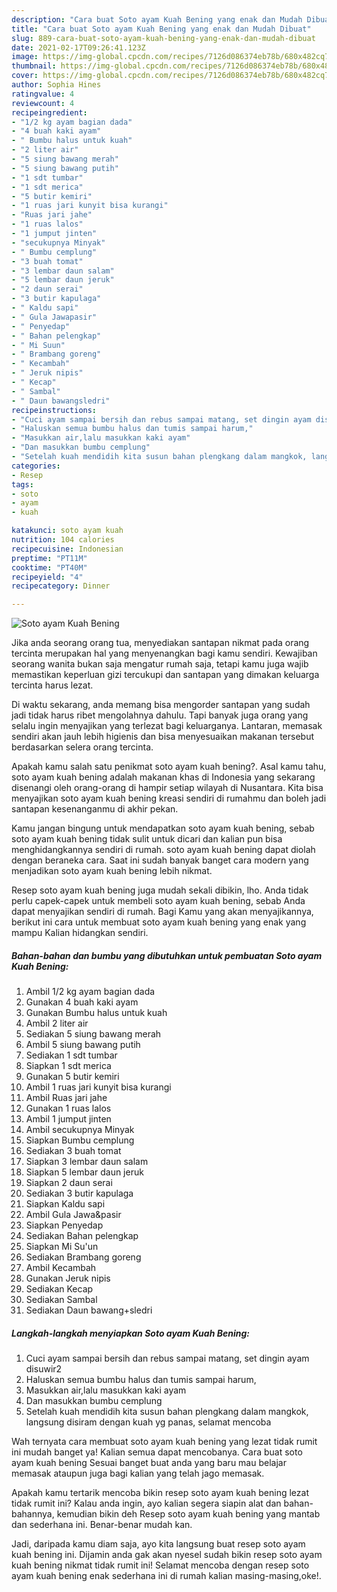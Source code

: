 ```yaml
---
description: "Cara buat Soto ayam Kuah Bening yang enak dan Mudah Dibuat"
title: "Cara buat Soto ayam Kuah Bening yang enak dan Mudah Dibuat"
slug: 889-cara-buat-soto-ayam-kuah-bening-yang-enak-dan-mudah-dibuat
date: 2021-02-17T09:26:41.123Z
image: https://img-global.cpcdn.com/recipes/7126d086374eb78b/680x482cq70/soto-ayam-kuah-bening-foto-resep-utama.jpg
thumbnail: https://img-global.cpcdn.com/recipes/7126d086374eb78b/680x482cq70/soto-ayam-kuah-bening-foto-resep-utama.jpg
cover: https://img-global.cpcdn.com/recipes/7126d086374eb78b/680x482cq70/soto-ayam-kuah-bening-foto-resep-utama.jpg
author: Sophia Hines
ratingvalue: 4
reviewcount: 4
recipeingredient:
- "1/2 kg ayam bagian dada"
- "4 buah kaki ayam"
- " Bumbu halus untuk kuah"
- "2 liter air"
- "5 siung bawang merah"
- "5 siung bawang putih"
- "1 sdt tumbar"
- "1 sdt merica"
- "5 butir kemiri"
- "1 ruas jari kunyit bisa kurangi"
- "Ruas jari jahe"
- "1 ruas lalos"
- "1 jumput jinten"
- "secukupnya Minyak"
- " Bumbu cemplung"
- "3 buah tomat"
- "3 lembar daun salam"
- "5 lembar daun jeruk"
- "2 daun serai"
- "3 butir kapulaga"
- " Kaldu sapi"
- " Gula Jawapasir"
- " Penyedap"
- " Bahan pelengkap"
- " Mi Suun"
- " Brambang goreng"
- " Kecambah"
- " Jeruk nipis"
- " Kecap"
- " Sambal"
- " Daun bawangsledri"
recipeinstructions:
- "Cuci ayam sampai bersih dan rebus sampai matang, set dingin ayam disuwir2"
- "Haluskan semua bumbu halus dan tumis sampai harum,"
- "Masukkan air,lalu masukkan kaki ayam"
- "Dan masukkan bumbu cemplung"
- "Setelah kuah mendidih kita susun bahan plengkang dalam mangkok, langsung disiram dengan kuah yg panas, selamat mencoba"
categories:
- Resep
tags:
- soto
- ayam
- kuah

katakunci: soto ayam kuah 
nutrition: 104 calories
recipecuisine: Indonesian
preptime: "PT11M"
cooktime: "PT40M"
recipeyield: "4"
recipecategory: Dinner

---
```



![Soto ayam Kuah Bening](https://img-global.cpcdn.com/recipes/7126d086374eb78b/680x482cq70/soto-ayam-kuah-bening-foto-resep-utama.jpg)

Jika anda seorang orang tua, menyediakan santapan nikmat pada orang tercinta merupakan hal yang menyenangkan bagi kamu sendiri. Kewajiban seorang  wanita bukan saja mengatur rumah saja, tetapi kamu juga wajib memastikan keperluan gizi tercukupi dan santapan yang dimakan keluarga tercinta harus lezat.

Di waktu  sekarang, anda memang bisa mengorder santapan yang sudah jadi tidak harus ribet mengolahnya dahulu. Tapi banyak juga orang yang selalu ingin menyajikan yang terlezat bagi keluarganya. Lantaran, memasak sendiri akan jauh lebih higienis dan bisa menyesuaikan makanan tersebut berdasarkan selera orang tercinta. 



Apakah kamu salah satu penikmat soto ayam kuah bening?. Asal kamu tahu, soto ayam kuah bening adalah makanan khas di Indonesia yang sekarang disenangi oleh orang-orang di hampir setiap wilayah di Nusantara. Kita bisa menyajikan soto ayam kuah bening kreasi sendiri di rumahmu dan boleh jadi santapan kesenanganmu di akhir pekan.

Kamu jangan bingung untuk mendapatkan soto ayam kuah bening, sebab soto ayam kuah bening tidak sulit untuk dicari dan kalian pun bisa menghidangkannya sendiri di rumah. soto ayam kuah bening dapat diolah dengan beraneka cara. Saat ini sudah banyak banget cara modern yang menjadikan soto ayam kuah bening lebih nikmat.

Resep soto ayam kuah bening juga mudah sekali dibikin, lho. Anda tidak perlu capek-capek untuk membeli soto ayam kuah bening, sebab Anda dapat menyajikan sendiri di rumah. Bagi Kamu yang akan menyajikannya, berikut ini cara untuk membuat soto ayam kuah bening yang enak yang mampu Kalian hidangkan sendiri.

<!--inarticleads1-->

##### Bahan-bahan dan bumbu yang dibutuhkan untuk pembuatan Soto ayam Kuah Bening:

1. Ambil 1/2 kg ayam bagian dada
1. Gunakan 4 buah kaki ayam
1. Gunakan  Bumbu halus untuk kuah
1. Ambil 2 liter air
1. Sediakan 5 siung bawang merah
1. Ambil 5 siung bawang putih
1. Sediakan 1 sdt tumbar
1. Siapkan 1 sdt merica
1. Gunakan 5 butir kemiri
1. Ambil 1 ruas jari kunyit bisa kurangi
1. Ambil Ruas jari jahe
1. Gunakan 1 ruas lalos
1. Ambil 1 jumput jinten
1. Ambil secukupnya Minyak
1. Siapkan  Bumbu cemplung
1. Sediakan 3 buah tomat
1. Siapkan 3 lembar daun salam
1. Siapkan 5 lembar daun jeruk
1. Siapkan 2 daun serai
1. Sediakan 3 butir kapulaga
1. Siapkan  Kaldu sapi
1. Ambil  Gula Jawa&amp;pasir
1. Siapkan  Penyedap
1. Sediakan  Bahan pelengkap
1. Siapkan  Mi Su&#39;un
1. Sediakan  Brambang goreng
1. Ambil  Kecambah
1. Gunakan  Jeruk nipis
1. Sediakan  Kecap
1. Sediakan  Sambal
1. Sediakan  Daun bawang+sledri




<!--inarticleads2-->

##### Langkah-langkah menyiapkan Soto ayam Kuah Bening:

1. Cuci ayam sampai bersih dan rebus sampai matang, set dingin ayam disuwir2
1. Haluskan semua bumbu halus dan tumis sampai harum,
1. Masukkan air,lalu masukkan kaki ayam
1. Dan masukkan bumbu cemplung
1. Setelah kuah mendidih kita susun bahan plengkang dalam mangkok, langsung disiram dengan kuah yg panas, selamat mencoba




Wah ternyata cara membuat soto ayam kuah bening yang lezat tidak rumit ini mudah banget ya! Kalian semua dapat mencobanya. Cara buat soto ayam kuah bening Sesuai banget buat anda yang baru mau belajar memasak ataupun juga bagi kalian yang telah jago memasak.

Apakah kamu tertarik mencoba bikin resep soto ayam kuah bening lezat tidak rumit ini? Kalau anda ingin, ayo kalian segera siapin alat dan bahan-bahannya, kemudian bikin deh Resep soto ayam kuah bening yang mantab dan sederhana ini. Benar-benar mudah kan. 

Jadi, daripada kamu diam saja, ayo kita langsung buat resep soto ayam kuah bening ini. Dijamin anda gak akan nyesel sudah bikin resep soto ayam kuah bening nikmat tidak rumit ini! Selamat mencoba dengan resep soto ayam kuah bening enak sederhana ini di rumah kalian masing-masing,oke!.

